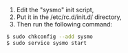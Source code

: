1. Edit the "sysmo" init script,
2. Put it in the /etc/rc.d/init.d/ directory,
3. Then run the following command:

```sh
$ sudo chkconfig --add sysmo
$ sudo service sysmo start
```
